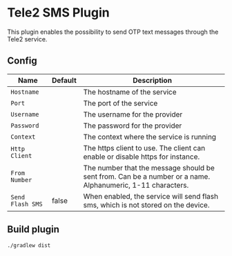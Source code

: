 # Tele2 SMS Plugin #

This plugin enables the possibility to send OTP text messages through the Tele2 service.

## Config 
Name            |   Default  | Description
----------------|  --------- | -----------
`Hostname`      |            | The hostname of the service
`Port`          |            | The port of the service
`Username`      |            | The username for the provider
`Password`      |            | The password for the provider
`Context`       |            | The context where the service is running
`Http Client`   |            | The https client to use. The client can enable or disable https for instance.
`From Number`   |            | The number that the message should be sent from. Can be a number or a name. Alphanumeric, 1-11 characters. 
`Send Flash SMS`|   false    | When enabled, the service will send flash sms, which is not stored on the device.

## Build plugin

`./gradlew dist`
